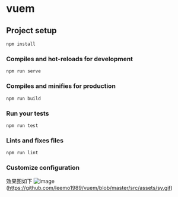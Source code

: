 # vuem

## Project setup
```
npm install
```

### Compiles and hot-reloads for development
```
npm run serve
```

### Compiles and minifies for production
```
npm run build
```

### Run your tests
```
npm run test
```

### Lints and fixes files
```
npm run lint
```

### Customize configuration
效果图如下
![image](https://github.com/leemo1989/vuem/blob/master/src/assets/sy1.gif,https://github.com/leemo1989/vuem/blob/master/src/assets/sy.gif)(https://github.com/leemo1989/vuem/blob/master/src/assets/sy.gif)
